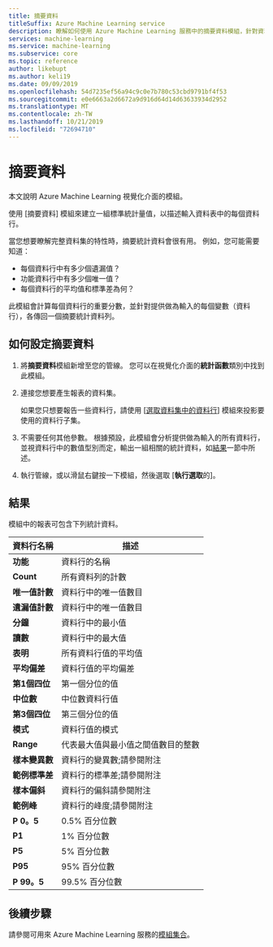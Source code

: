 ```yaml
---
title: 摘要資料
titleSuffix: Azure Machine Learning service
description: 瞭解如何使用 Azure Machine Learning 服務中的摘要資料模組，針對資料集中的資料行產生基本的描述性統計資料包表。
services: machine-learning
ms.service: machine-learning
ms.subservice: core
ms.topic: reference
author: likebupt
ms.author: keli19
ms.date: 09/09/2019
ms.openlocfilehash: 54d7235ef56a94c9c0e7b780c53cbd9791bf4f53
ms.sourcegitcommit: e0e6663a2d6672a9d916d64d14d63633934d2952
ms.translationtype: MT
ms.contentlocale: zh-TW
ms.lasthandoff: 10/21/2019
ms.locfileid: "72694710"
---
```

# <a name="summarize-data"></a>摘要資料

本文說明 Azure Machine Learning 視覺化介面的模組。

使用 [摘要資料] 模組來建立一組標準統計量值，以描述輸入資料表中的每個資料行。

當您想要瞭解完整資料集的特性時，摘要統計資料會很有用。 例如，您可能需要知道：

- 每個資料行中有多少個遺漏值？
- 功能資料行中有多少個唯一值？
- 每個資料行的平均值和標準差為何？

此模組會計算每個資料行的重要分數，並針對提供做為輸入的每個變數（資料行），各傳回一個摘要統計資料列。

## <a name="how-to-configure-summarize-data"></a>如何設定摘要資料  

1. 將**摘要資料**模組新增至您的管線。 您可以在視覺化介面的**統計函數**類別中找到此模組。

1. 連接您想要產生報表的資料集。

    如果您只想要報告一些資料行，請使用 [[選取資料集中的資料行](select-columns-in-dataset.md)] 模組來投影要使用的資料行子集。

1. 不需要任何其他參數。 根據預設，此模組會分析提供做為輸入的所有資料行，並視資料行中的數值型別而定，輸出一組相關的統計資料，如[結果](#results)一節中所述。

1. 執行管線，或以滑鼠右鍵按一下模組，然後選取 [**執行選取**的]。

## <a name="results"></a>結果

模組中的報表可包含下列統計資料。 

|資料行名稱|描述|
|------|------|  
|**功能**|資料行的名稱|
|**Count**|所有資料列的計數|
|**唯一值計數**|資料行中的唯一值數目|
|**遺漏值計數**|資料行中的唯一值數目|
|**分鐘**|資料行中的最小值|  
|**讀數**|資料行中的最大值|
|**表明**|所有資料行值的平均值|
|**平均偏差**|資料行值的平均偏差|
|**第1個四位**|第一個分位的值|
|**中位數**|中位數資料行值|
|**第3個四位**|第三個分位的值|
|**模式**|資料行值的模式|
|**Range**|代表最大值與最小值之間值數目的整數|
|**樣本變異數**|資料行的變異數;請參閱附注|
|**範例標準差**|資料行的標準差;請參閱附注|
|**樣本偏斜**|資料行的偏斜請參閱附注|
|**範例峰**|資料行的峰度;請參閱附注|
|**P 0。5**|0.5% 百分位數|
|**P1**|1% 百分位數|
|**P5**|5% 百分位數|
|**P95**|95% 百分位數|
|**P 99。5**|99.5% 百分位數 |

## <a name="next-steps"></a>後續步驟

請參閱可用來 Azure Machine Learning 服務的[模組集合](module-reference.md)。  
